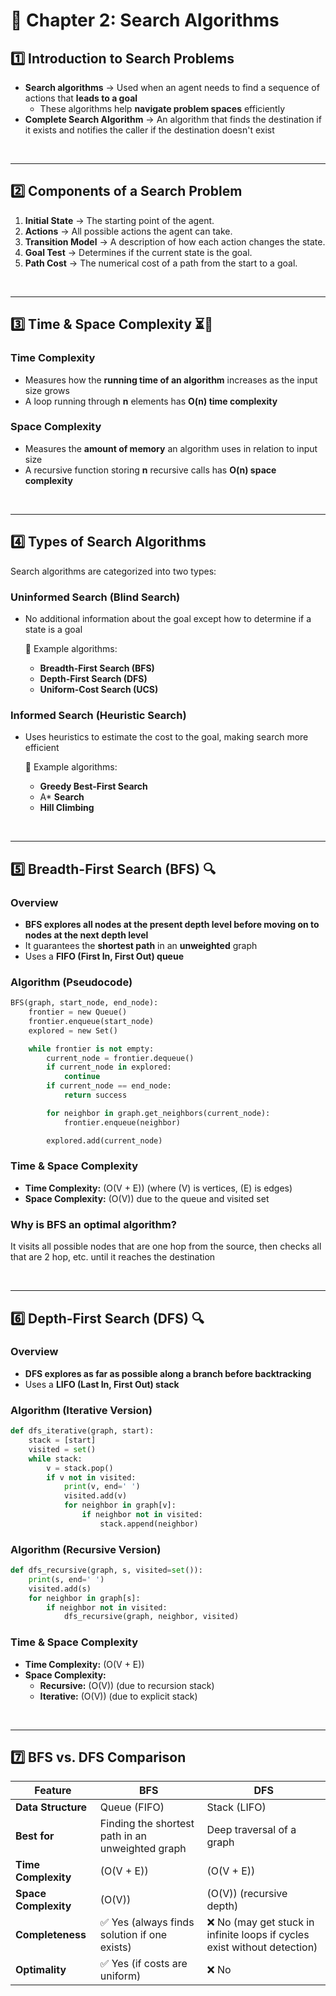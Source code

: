 # 🚀 Chapter 2: Search Algorithms 

## 1️⃣ Introduction to Search Problems
- **Search algorithms** →  Used when an agent needs to find a sequence of actions that **leads to a goal**
  - These algorithms help **navigate problem spaces** efficiently
- **Complete Search Algorithm** → An algorithm that finds the destination if it exists and notifies the caller if the destination doesn't exist

<br>

---

## 2️⃣ Components of a Search Problem
1. **Initial State** → The starting point of the agent.
2. **Actions** → All possible actions the agent can take.
3. **Transition Model** → A description of how each action changes the state.
4. **Goal Test** → Determines if the current state is the goal.
5. **Path Cost** → The numerical cost of a path from the start to a goal.

<br>

---

## 3️⃣ Time & Space Complexity ⏳💾
### **Time Complexity**
- Measures how the **running time of an algorithm** increases as the input size grows
- A loop running through **n** elements has **O(n) time complexity**

### **Space Complexity**
- Measures the **amount of memory** an algorithm uses in relation to input size
- A recursive function storing **n** recursive calls has **O(n) space complexity**


<br>

---

## 4️⃣ Types of Search Algorithms
Search algorithms are categorized into two types:

### **Uninformed Search (Blind Search)**
- No additional information about the goal except how to determine if a state is a goal
  
  📌 Example algorithms:
  - **Breadth-First Search (BFS)**
  - **Depth-First Search (DFS)**
  - **Uniform-Cost Search (UCS)**

### **Informed Search (Heuristic Search)**
- Uses heuristics to estimate the cost to the goal, making search more efficient
  
  📌 Example algorithms:
  - **Greedy Best-First Search**
  - A* **Search**
  - **Hill Climbing**
 
<br>

---

## 5️⃣ Breadth-First Search (BFS) 🔍
### **Overview**
- **BFS explores all nodes at the present depth level before moving on to nodes at the next depth level**
- It guarantees the **shortest path** in an **unweighted** graph
- Uses a **FIFO (First In, First Out) queue**

### **Algorithm (Pseudocode)**
```python
BFS(graph, start_node, end_node):
    frontier = new Queue()
    frontier.enqueue(start_node)
    explored = new Set()

    while frontier is not empty:
        current_node = frontier.dequeue()
        if current_node in explored:
            continue
        if current_node == end_node:
            return success

        for neighbor in graph.get_neighbors(current_node):
            frontier.enqueue(neighbor)

        explored.add(current_node)
```

### **Time & Space Complexity**
- **Time Complexity:** \(O(V + E)\) (where \(V\) is vertices, \(E\) is edges)
- **Space Complexity:** \(O(V)\) due to the queue and visited set



### **Why is BFS an optimal algorithm?**
It visits all possible nodes that are one hop from the source, then checks all that are 2 hop, etc. until it reaches the destination

<br>

---

## 6️⃣ Depth-First Search (DFS) 🔍
### **Overview**
- **DFS explores as far as possible along a branch before backtracking**
- Uses a **LIFO (Last In, First Out) stack**

### **Algorithm (Iterative Version)**
```python
def dfs_iterative(graph, start):
    stack = [start]
    visited = set()
    while stack:
        v = stack.pop()
        if v not in visited:
            print(v, end=' ')
            visited.add(v)
            for neighbor in graph[v]:
                if neighbor not in visited:
                    stack.append(neighbor)
```

### **Algorithm (Recursive Version)**
```python
def dfs_recursive(graph, s, visited=set()):
    print(s, end=' ')
    visited.add(s)
    for neighbor in graph[s]:
        if neighbor not in visited:
            dfs_recursive(graph, neighbor, visited)
```

### **Time & Space Complexity**
- **Time Complexity:** \(O(V + E)\)  
- **Space Complexity:**
  - **Recursive:** \(O(V)\) (due to recursion stack)
  - **Iterative:** \(O(V)\) (due to explicit stack)
    
<br>

---

## 7️⃣ BFS vs. DFS Comparison 

| Feature | BFS | DFS |
|---------|----|----|
| **Data Structure** | Queue (FIFO) | Stack (LIFO) |
| **Best for** | Finding the shortest path in an unweighted graph | Deep traversal of a graph |
| **Time Complexity** | \(O(V + E)\) | \(O(V + E)\) |
| **Space Complexity** | \(O(V)\) | \(O(V)\) (recursive depth) |
| **Completeness** | ✅ Yes (always finds solution if one exists) | ❌ No (may get stuck in infinite loops if cycles exist without detection) |
| **Optimality** | ✅ Yes (if costs are uniform) | ❌ No |

